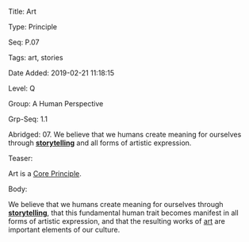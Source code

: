 Title:  Art

Type:   Principle

Seq:    P.07

Tags:   art, stories

Date Added: 2019-02-21 11:18:15

Level:  Q

Group:  A Human Perspective

Grp-Seq: 1.1

Abridged: 07. We believe that we humans create meaning for ourselves through **[storytelling](https://www.Practopian.org/tags/stories.html)** and all forms of artistic expression.

Teaser: 
 
Art is a [Core Principle](../core/principles.html).


Body:   
 
We believe that we humans create meaning for ourselves through [**storytelling**][stories], that this fundamental human trait becomes manifest in all forms of artistic expression, and that the resulting works of [art][] are important elements of our culture.

[art]: ../tags/art.html
[stories]: ../tags/stories.html


